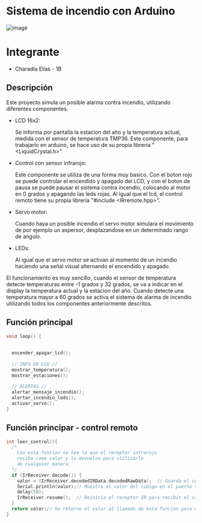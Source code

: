 # Sistema de incendio con Arduino
![image](https://github.com/eliascharadia/Sistema-incendio-parcial/assets/89148679/e4026476-55a7-41ea-808f-dd3d3208685e)

# Integrante

- Charadía Elías - 1B

## Descripción
Este proyecto simula un posible alarma contra incendio, utilizando diferentes componentes.
- LCD 16x2:
  
  Se informa por pantalla la estacion del año y la temperatura actual, medida con el sensor de temperatura TMP36.
  Este componente, para trabajarlo en arduino, se hace uso de su propia libreria "<LiquidCrystal.h>"
- Control con sensor infrarojo:
  
  Este componente se utiliza de una forma muy basico. Con el boton rojo se puede controlar el encendido y apagado del LCD, y con el boton de
  pausa se puede pausar el sistema contra incendio, colocando al motor en 0 grados y apagando las leds rojas.
  Al igual que el lcd, el control remoto tiene su propia libreria "#include <IRremote.hpp>".
- Servo motor:
  
  Cuando haya un posible incendio el servo motor simulara el movimiento de por ejemplo un aspersor, desplazandose en un determinado rango de angulo.
- LEDs:
  
  Al igual que el servo motor se activan al momento de un incendio haciendo una señal visual alternando el encendido y apagado.
  
El funcionamiento es muy sencillo, cuando el sensor de temperatura detecte temperaturas entre -1 grados y 32 grados, se va a indicar en el display la temperatura actual y la estacion
del año. Cuando detecte una temperatura mayor a 60 grados se activa el sistema de alarma de incendio utilizando todos los componentes anteriormente descritos.

## Función principal

~~~ C (lenguaje en el que esta escrito)
void loop() {
  
  
  encender_apagar_lcd();
  
  // INFO EN LCD //
  mostrar_temperatura();
  mostrar_estaciones();
  
  // ALERTAS //
  alertar_mensaje_incendio();
  alertar_incendio_leds();
  activar_servo();
}
~~~

## Función principar - control remoto

~~~ C (lenguaje en el que esta escrito)
int leer_control(){
  /*
    Con esta funcion se lee lo que el receptor infrarojo
    recibe como valor y lo devuelve para utilizarlo 
    de cualquier manera.
  */
  if (IrReceiver.decode()) {
   	valor = (IrReceiver.decodedIRData.decodedRawData);  // Guarda el código correspondiente al boton presionado.
    Serial.println(valor);// Muestra el valor del codigo en el puerto serie.
    delay(50);
    IrReceiver.resume();  // Reinicia el receptor IR para recibir el siguiente código.
  }
  return valor;// Se retorno el valor al llamado de esta funcion para manipularlo.
}
~~~
